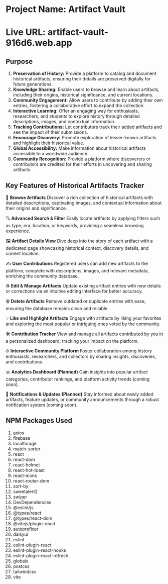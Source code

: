 # Project Name: Artifact Vault

# Live URL: artifact-vault-916d6.web.app

## Purpose

1. **Preservation of History:** Provide a platform to catalog and document historical artifacts, ensuring their details are preserved digitally for future generations.
2. **Knowledge Sharing:** Enable users to browse and learn about artifacts, including their origins, historical significance, and current locations.
3. **Community Engagement:** Allow users to contribute by adding their own entries, fostering a collaborative effort to expand the collection.
4. **Interactive Learning:** Offer an engaging way for enthusiasts, researchers, and students to explore history through detailed descriptions, images, and contextual information.
5. **Tracking Contributions:** Let contributors track their added artifacts and see the impact of their submissions.
6. **Encourage Discovery:** Promote exploration of lesser-known artifacts and highlight their historical value.
7. **Global Accessibility:** Make information about historical artifacts accessible to a worldwide audience.
8. **Community Recognition:** Provide a platform where discoverers or contributors are credited for their efforts in uncovering and sharing artifacts.

## Key Features of Historical Artifacts Tracker

📖 **Browse Artifacts**
Discover a rich collection of historical artifacts with detailed descriptions, captivating images, and contextual information about their origins and significance.

🔍 **Advanced Search & Filter**
Easily locate artifacts by applying filters such as type, era, location, or keywords, providing a seamless browsing experience.

🖼️ **Artifact Details View**
Dive deep into the story of each artifact with a dedicated page showcasing historical context, discovery details, and current location.

✍️ **User Contributions**
Registered users can add new artifacts to the platform, complete with descriptions, images, and relevant metadata, enriching the community database.

♻️ **Edit & Manage Artifacts**
Update existing artifact entries with new details or corrections via an intuitive editing interface for better accuracy.

🗑️ **Delete Artifacts**
Remove outdated or duplicate entries with ease, ensuring the database remains clean and reliable.

💡 **Like and Highlight Artifacts**
Engage with artifacts by liking your favorites and exploring the most popular or intriguing ones voted by the community.

🛠️ **Contribution Tracker**
View and manage all artifacts contributed by you in a personalized dashboard, tracking your impact on the platform.

🌐 **Interactive Community Platform**
Foster collaboration among history enthusiasts, researchers, and collectors by sharing insights, discoveries, and contributions.

📊 **Analytics Dashboard (Planned)**
Gain insights into popular artifact categories, contributor rankings, and platform activity trends (coming soon).

🔔 **Notifications & Updates (Planned)**
Stay informed about newly added artifacts, feature updates, or community announcements through a robust notification system (coming soon).

## NPM Packages Used

1. axios
2. firebase
3. localforage
4. match-sorter
5. react
6. react-dom
7. react-helmet
8. react-hot-toast
9. react-icons
10. react-router-dom
11. sort-by
12. sweetalert2
13. swiper
14. DevDependencies
15. @eslint/js
16. @types/react
17. @types/react-dom
18. @vitejs/plugin-react
19. autoprefixer
20. daisyui
21. eslint
22. eslint-plugin-react
23. eslint-plugin-react-hooks
24. eslint-plugin-react-refresh
25. globals
26. postcss
27. tailwindcss
28. vite
